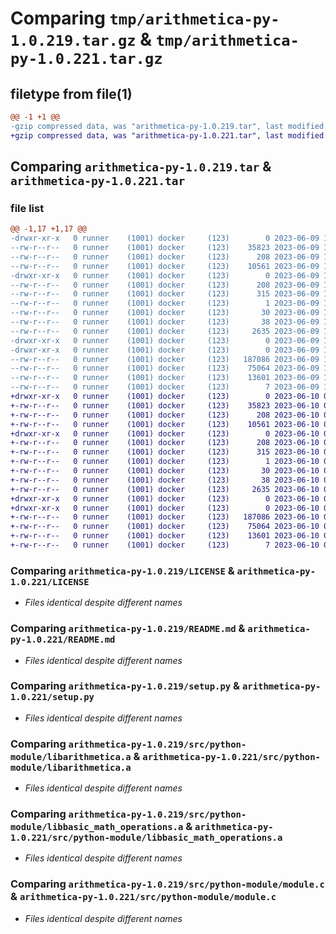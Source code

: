 # Comparing `tmp/arithmetica-py-1.0.219.tar.gz` & `tmp/arithmetica-py-1.0.221.tar.gz`

## filetype from file(1)

```diff
@@ -1 +1 @@
-gzip compressed data, was "arithmetica-py-1.0.219.tar", last modified: Fri Jun  9 12:58:27 2023, max compression
+gzip compressed data, was "arithmetica-py-1.0.221.tar", last modified: Sat Jun 10 08:43:40 2023, max compression
```

## Comparing `arithmetica-py-1.0.219.tar` & `arithmetica-py-1.0.221.tar`

### file list

```diff
@@ -1,17 +1,17 @@
-drwxr-xr-x   0 runner    (1001) docker     (123)        0 2023-06-09 12:58:27.716378 arithmetica-py-1.0.219/
--rw-r--r--   0 runner    (1001) docker     (123)    35823 2023-06-09 12:57:49.000000 arithmetica-py-1.0.219/LICENSE
--rw-r--r--   0 runner    (1001) docker     (123)      208 2023-06-09 12:58:27.716378 arithmetica-py-1.0.219/PKG-INFO
--rw-r--r--   0 runner    (1001) docker     (123)    10561 2023-06-09 12:57:49.000000 arithmetica-py-1.0.219/README.md
-drwxr-xr-x   0 runner    (1001) docker     (123)        0 2023-06-09 12:58:27.716378 arithmetica-py-1.0.219/arithmetica_py.egg-info/
--rw-r--r--   0 runner    (1001) docker     (123)      208 2023-06-09 12:58:27.000000 arithmetica-py-1.0.219/arithmetica_py.egg-info/PKG-INFO
--rw-r--r--   0 runner    (1001) docker     (123)      315 2023-06-09 12:58:27.000000 arithmetica-py-1.0.219/arithmetica_py.egg-info/SOURCES.txt
--rw-r--r--   0 runner    (1001) docker     (123)        1 2023-06-09 12:58:27.000000 arithmetica-py-1.0.219/arithmetica_py.egg-info/dependency_links.txt
--rw-r--r--   0 runner    (1001) docker     (123)       30 2023-06-09 12:58:27.000000 arithmetica-py-1.0.219/arithmetica_py.egg-info/top_level.txt
--rw-r--r--   0 runner    (1001) docker     (123)       38 2023-06-09 12:58:27.716378 arithmetica-py-1.0.219/setup.cfg
--rw-r--r--   0 runner    (1001) docker     (123)     2635 2023-06-09 12:57:49.000000 arithmetica-py-1.0.219/setup.py
-drwxr-xr-x   0 runner    (1001) docker     (123)        0 2023-06-09 12:58:27.712378 arithmetica-py-1.0.219/src/
-drwxr-xr-x   0 runner    (1001) docker     (123)        0 2023-06-09 12:58:27.716378 arithmetica-py-1.0.219/src/python-module/
--rw-r--r--   0 runner    (1001) docker     (123)   187086 2023-06-09 12:58:27.000000 arithmetica-py-1.0.219/src/python-module/libarithmetica.a
--rw-r--r--   0 runner    (1001) docker     (123)    75064 2023-06-09 12:58:27.000000 arithmetica-py-1.0.219/src/python-module/libbasic_math_operations.a
--rw-r--r--   0 runner    (1001) docker     (123)    13601 2023-06-09 12:57:49.000000 arithmetica-py-1.0.219/src/python-module/module.c
--rw-r--r--   0 runner    (1001) docker     (123)        7 2023-06-09 12:58:27.000000 arithmetica-py-1.0.219/src/python-module/version.txt
+drwxr-xr-x   0 runner    (1001) docker     (123)        0 2023-06-10 08:43:40.026999 arithmetica-py-1.0.221/
+-rw-r--r--   0 runner    (1001) docker     (123)    35823 2023-06-10 08:43:20.000000 arithmetica-py-1.0.221/LICENSE
+-rw-r--r--   0 runner    (1001) docker     (123)      208 2023-06-10 08:43:40.026999 arithmetica-py-1.0.221/PKG-INFO
+-rw-r--r--   0 runner    (1001) docker     (123)    10561 2023-06-10 08:43:20.000000 arithmetica-py-1.0.221/README.md
+drwxr-xr-x   0 runner    (1001) docker     (123)        0 2023-06-10 08:43:40.026999 arithmetica-py-1.0.221/arithmetica_py.egg-info/
+-rw-r--r--   0 runner    (1001) docker     (123)      208 2023-06-10 08:43:39.000000 arithmetica-py-1.0.221/arithmetica_py.egg-info/PKG-INFO
+-rw-r--r--   0 runner    (1001) docker     (123)      315 2023-06-10 08:43:39.000000 arithmetica-py-1.0.221/arithmetica_py.egg-info/SOURCES.txt
+-rw-r--r--   0 runner    (1001) docker     (123)        1 2023-06-10 08:43:39.000000 arithmetica-py-1.0.221/arithmetica_py.egg-info/dependency_links.txt
+-rw-r--r--   0 runner    (1001) docker     (123)       30 2023-06-10 08:43:39.000000 arithmetica-py-1.0.221/arithmetica_py.egg-info/top_level.txt
+-rw-r--r--   0 runner    (1001) docker     (123)       38 2023-06-10 08:43:40.026999 arithmetica-py-1.0.221/setup.cfg
+-rw-r--r--   0 runner    (1001) docker     (123)     2635 2023-06-10 08:43:20.000000 arithmetica-py-1.0.221/setup.py
+drwxr-xr-x   0 runner    (1001) docker     (123)        0 2023-06-10 08:43:40.022999 arithmetica-py-1.0.221/src/
+drwxr-xr-x   0 runner    (1001) docker     (123)        0 2023-06-10 08:43:40.026999 arithmetica-py-1.0.221/src/python-module/
+-rw-r--r--   0 runner    (1001) docker     (123)   187086 2023-06-10 08:43:39.000000 arithmetica-py-1.0.221/src/python-module/libarithmetica.a
+-rw-r--r--   0 runner    (1001) docker     (123)    75064 2023-06-10 08:43:39.000000 arithmetica-py-1.0.221/src/python-module/libbasic_math_operations.a
+-rw-r--r--   0 runner    (1001) docker     (123)    13601 2023-06-10 08:43:20.000000 arithmetica-py-1.0.221/src/python-module/module.c
+-rw-r--r--   0 runner    (1001) docker     (123)        7 2023-06-10 08:43:39.000000 arithmetica-py-1.0.221/src/python-module/version.txt
```

### Comparing `arithmetica-py-1.0.219/LICENSE` & `arithmetica-py-1.0.221/LICENSE`

 * *Files identical despite different names*

### Comparing `arithmetica-py-1.0.219/README.md` & `arithmetica-py-1.0.221/README.md`

 * *Files identical despite different names*

### Comparing `arithmetica-py-1.0.219/setup.py` & `arithmetica-py-1.0.221/setup.py`

 * *Files identical despite different names*

### Comparing `arithmetica-py-1.0.219/src/python-module/libarithmetica.a` & `arithmetica-py-1.0.221/src/python-module/libarithmetica.a`

 * *Files identical despite different names*

### Comparing `arithmetica-py-1.0.219/src/python-module/libbasic_math_operations.a` & `arithmetica-py-1.0.221/src/python-module/libbasic_math_operations.a`

 * *Files identical despite different names*

### Comparing `arithmetica-py-1.0.219/src/python-module/module.c` & `arithmetica-py-1.0.221/src/python-module/module.c`

 * *Files identical despite different names*

